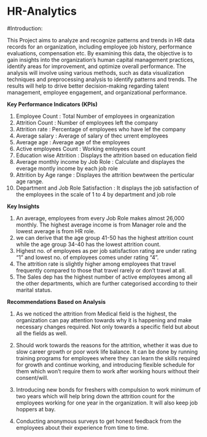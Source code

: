 # HR-Analytics

#Introduction:

This Project aims to analyze and recognize patterns and trends in HR data records for an organization, including employee job history, performance evaluations, compensation etc. By examining this data, the objective is to gain insights into the organization’s human capital management practices, identify areas for improvement, and optimize overall performance. The analysis will involve using various methods, such as data visualization techniques and preprocessing analysis to identify patterns and trends. The results will help to drive better decision-making regarding talent management, employee engagement, and organizational performance.

**Key Performance Indicators (KPIs)**

1. Employee Count :
Total Number of employees in orgeanization
4. Attrition Count : Number of employees left the company
5. Attrition rate : Percentage of employees who have lef the company
6. Average salary : Average of salary of thec urrent employees
7. Average age  : Average age of the employees
8. Active employees Count : Working emloyees count
9. Education wise Attrition : Displays the attrition based on education field
10. Average monthly income by Job Role  : Calculate and displayes the everage montly income by each job role
11. Attrition by Age range : Displayes the attrition bewtween the perticular age range.
12. Department and Job Role Satisfaction : It displays the job satisfaction of the employees in the scale of 1 to 4 by department and job role

**Key Insights**
1. An average, employees from every  Job Role makes almost 26,000 monthly. The highest average income is from Manager role and the lowest average is from HR role.
2. we can derive that the age group 41-50 has the highest attrition count while the age group 34-40 has the lowest attrition count.
3. Highest no. of employees as per job satisfaction rating are under rating “1” and lowest no. of employees comes under rating “4”.
4. The attrition rate is slightly higher among employees that travel frequently compared to those that travel rarely or don’t travel at all.
5. The Sales dep has the highest number of active employees among all the other departments, which are further categorised according to their marital status.

**Recommendations Based on Analysis**

1. As we noticed the attrition from Medical field is the highest, the organization can pay attention towards why it is happening and make necessary changes required. Not only towards a specific field but about all the fields as well.

2. Should work towards the reasons for the attrition, whether it was due to slow career growth or poor work life balance. It can be done by running training programs for employees where they can learn the skills required for growth and continue working, and introducing flexible schedule for them which won’t require them to work after working hours without their consent/will.

3. Introducing new bonds for freshers with compulsion to work minimum of two years which will help bring down the attrition count for the employees working for one year in the organization. It will also keep job hoppers at bay.
  
4. Conducting anonymous surveys to get honest feedback from the employees about their experience from time to time.

